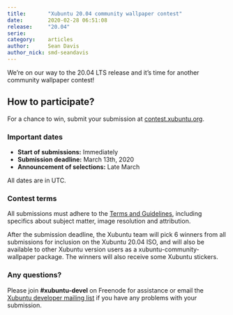 ```yaml
---
title:       "Xubuntu 20.04 community wallpaper contest"
date:        2020-02-28 06:51:08
release:     "20.04"
serie:       
category:    articles
author:      Sean Davis
author_nick: smd-seandavis
---
```


We’re on our way to the 20.04 LTS release and it’s time for another community wallpaper contest!

How to participate?
-------------------

For a chance to win, submit your submission at [contest.xubuntu.org](https://contest.xubuntu.org/).

### Important dates

- **Start of submissions:** Immediately
- **Submission deadline:** March 13th, 2020
- **Announcement of selections:** Late March

All dates are in UTC.

### Contest terms

All submissions must adhere to the [Terms and Guidelines](http://contest.xubuntu.org/terms), including specifics about subject matter, image resolution and attribution.

After the submission deadline, the Xubuntu team will pick 6 winners from all submissions for inclusion on the Xubuntu 20.04 ISO, and will also be available to other Xubuntu version users as a xubuntu-community-wallpaper package. The winners will also receive some Xubuntu stickers.

### Any questions?

Please join **\#xubuntu-devel** on Freenode for assistance or email the [Xubuntu developer mailing list](https://lists.ubuntu.com/mailman/listinfo/xubuntu-devel) if you have any problems with your submission.
